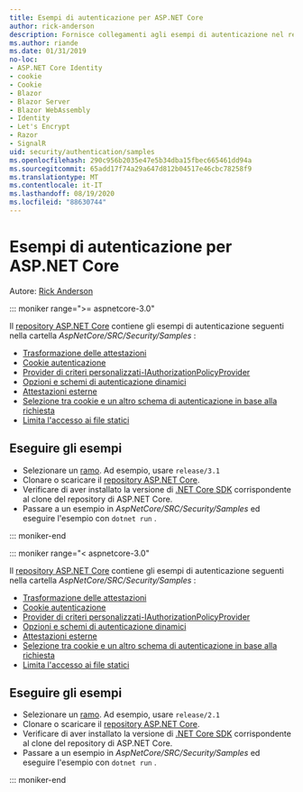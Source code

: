```yaml
---
title: Esempi di autenticazione per ASP.NET Core
author: rick-anderson
description: Fornisce collegamenti agli esempi di autenticazione nel repository ASP.NET Core.
ms.author: riande
ms.date: 01/31/2019
no-loc:
- ASP.NET Core Identity
- cookie
- Cookie
- Blazor
- Blazor Server
- Blazor WebAssembly
- Identity
- Let's Encrypt
- Razor
- SignalR
uid: security/authentication/samples
ms.openlocfilehash: 290c956b2035e47e5b34dba15fbec665461dd94a
ms.sourcegitcommit: 65add17f74a29a647d812b04517e46cbc78258f9
ms.translationtype: MT
ms.contentlocale: it-IT
ms.lasthandoff: 08/19/2020
ms.locfileid: "88630744"
---
```

# <a name="authentication-samples-for-aspnet-core"></a>Esempi di autenticazione per ASP.NET Core

Autore: [Rick Anderson](https://twitter.com/RickAndMSFT)

::: moniker range=">= aspnetcore-3.0"

Il [repository ASP.NET Core](https://github.com/dotnet/AspNetCore) contiene gli esempi di autenticazione seguenti nella cartella *AspNetCore/SRC/Security/Samples* :

* [Trasformazione delle attestazioni](https://github.com/dotnet/AspNetCore/tree/release/3.1/src/Security/samples/ClaimsTransformation)
* [Cookie autenticazione](https://github.com/dotnet/AspNetCore/tree/release/3.1/src/Security/samples/Cookies)
* [Provider di criteri personalizzati-IAuthorizationPolicyProvider](https://github.com/dotnet/AspNetCore/tree/release/3.1/src/Security/samples/CustomPolicyProvider)
* [Opzioni e schemi di autenticazione dinamici](https://github.com/dotnet/AspNetCore/tree/release/3.1/src/Security/samples/DynamicSchemes)
* [Attestazioni esterne](https://github.com/dotnet/AspNetCore/tree/release/3.1/src/Security/samples/Identity.ExternalClaims)
* [Selezione tra cookie e un altro schema di autenticazione in base alla richiesta](https://github.com/dotnet/AspNetCore/tree/release/3.1/src/Security/samples/PathSchemeSelection)
* [Limita l'accesso ai file statici](https://github.com/dotnet/AspNetCore/tree/release/3.1/src/Security/samples/StaticFilesAuth)

## <a name="run-the-samples"></a>Eseguire gli esempi

* Selezionare un [ramo](https://github.com/dotnet/AspNetCore). Ad esempio, usare `release/3.1`
* Clonare o scaricare il [repository ASP.NET Core](https://github.com/dotnet/AspNetCore).
* Verificare di aver installato la versione di [.NET Core SDK](https://dotnet.microsoft.com/download/dotnet-core) corrispondente al clone del repository di ASP.NET Core.
* Passare a un esempio in *AspNetCore/SRC/Security/Samples* ed eseguire l'esempio con `dotnet run` .

::: moniker-end

::: moniker range="< aspnetcore-3.0"

Il [repository ASP.NET Core](https://github.com/dotnet/AspNetCore) contiene gli esempi di autenticazione seguenti nella cartella *AspNetCore/SRC/Security/Samples* :

* [Trasformazione delle attestazioni](https://github.com/dotnet/AspNetCore/tree/release/2.1/src/Security/samples/ClaimsTransformation)
* [Cookie autenticazione](https://github.com/dotnet/AspNetCore/tree/release/2.1/src/Security/samples/Cookies)
* [Provider di criteri personalizzati-IAuthorizationPolicyProvider](https://github.com/dotnet/AspNetCore/tree/2.1.3/src/Security/samples/CustomPolicyProvider)
* [Opzioni e schemi di autenticazione dinamici](https://github.com/dotnet/AspNetCore/tree/release/2.1/src/Security/samples/DynamicSchemes)
* [Attestazioni esterne](https://github.com/dotnet/AspNetCore/tree/release/2.1/src/Security/samples/Identity.ExternalClaims)
* [Selezione tra cookie e un altro schema di autenticazione in base alla richiesta](https://github.com/dotnet/AspNetCore/tree/release/2.1/src/Security/samples/PathSchemeSelection)
* [Limita l'accesso ai file statici](https://github.com/dotnet/AspNetCore/tree/2.1.3/src/Security/samples/StaticFilesAuth)

## <a name="run-the-samples"></a>Eseguire gli esempi

* Selezionare un [ramo](https://github.com/dotnet/AspNetCore). Ad esempio, usare `release/2.1`
* Clonare o scaricare il [repository ASP.NET Core](https://github.com/dotnet/AspNetCore).
* Verificare di aver installato la versione di [.NET Core SDK](https://dotnet.microsoft.com/download/dotnet-core) corrispondente al clone del repository di ASP.NET Core.
* Passare a un esempio in *AspNetCore/SRC/Security/Samples* ed eseguire l'esempio con `dotnet run` .

::: moniker-end
